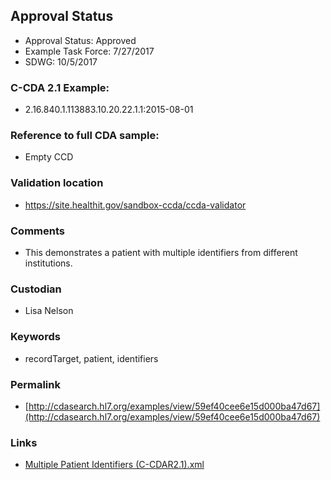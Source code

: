 ## Approval Status

* Approval Status: Approved
* Example Task Force: 7/27/2017
* SDWG: 10/5/2017

### C-CDA 2.1 Example:
* 2.16.840.1.113883.10.20.22.1.1:2015-08-01

### Reference to full CDA sample:
* Empty CCD



### Validation location
* https://site.healthit.gov/sandbox-ccda/ccda-validator

### Comments
* This demonstrates a patient with multiple identifiers from different institutions.

### Custodian
* Lisa Nelson

### Keywords
* recordTarget, patient, identifiers



### Permalink

* [http://cdasearch.hl7.org/examples/view/59ef40cee6e15d000ba47d67](http://cdasearch.hl7.org/examples/view/59ef40cee6e15d000ba47d67)

### Links

* [Multiple Patient Identifiers (C-CDAR2.1).xml](https://github.com/HL7/C-CDA-Examples/tree/master/Header/Multiple%20Patient%20Identifiers/Multiple%20Patient%20Identifiers%20%28C-CDAR2.1%29.xml)
